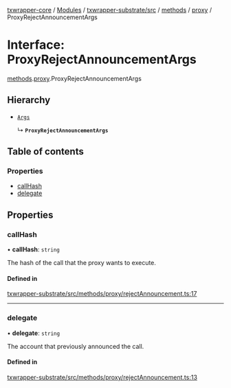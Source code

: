 [txwrapper-core](../README.md) / [Modules](../modules.md) / [txwrapper-substrate/src](../modules/txwrapper_substrate_src.md) / [methods](../modules/txwrapper_substrate_src.methods.md) / [proxy](../modules/txwrapper_substrate_src.methods.proxy.md) / ProxyRejectAnnouncementArgs

# Interface: ProxyRejectAnnouncementArgs

[methods](../modules/txwrapper_substrate_src.methods.md).[proxy](../modules/txwrapper_substrate_src.methods.proxy.md).ProxyRejectAnnouncementArgs

## Hierarchy

- [`Args`](../modules/txwrapper_core_src.md#args)

  ↳ **`ProxyRejectAnnouncementArgs`**

## Table of contents

### Properties

- [callHash](txwrapper_substrate_src.methods.proxy.ProxyRejectAnnouncementArgs.md#callhash)
- [delegate](txwrapper_substrate_src.methods.proxy.ProxyRejectAnnouncementArgs.md#delegate)

## Properties

### callHash

• **callHash**: `string`

The hash of the call that the proxy wants to execute.

#### Defined in

[txwrapper-substrate/src/methods/proxy/rejectAnnouncement.ts:17](https://github.com/paritytech/txwrapper-core/blob/9387f90/packages/txwrapper-substrate/src/methods/proxy/rejectAnnouncement.ts#L17)

___

### delegate

• **delegate**: `string`

The account that previously announced the call.

#### Defined in

[txwrapper-substrate/src/methods/proxy/rejectAnnouncement.ts:13](https://github.com/paritytech/txwrapper-core/blob/9387f90/packages/txwrapper-substrate/src/methods/proxy/rejectAnnouncement.ts#L13)
